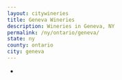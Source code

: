 ```yaml
---
layout: citywineries
title: Geneva Wineries
description: Wineries in Geneva, NY
permalink: /ny/ontario/geneva/
state: ny
county: ontario
city: geneva
---
```

-
